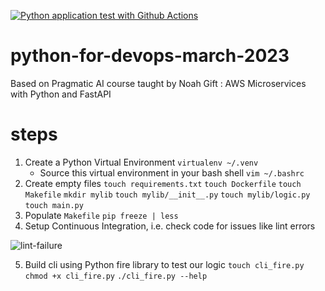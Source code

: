 [![Python application test with Github Actions](https://github.com/TallDave67/python-for-devops-march-2023/actions/workflows/devops.yml/badge.svg)](https://github.com/TallDave67/python-for-devops-march-2023/actions/workflows/devops.yml)

# python-for-devops-march-2023
Based on Pragmatic AI course taught by Noah Gift : AWS Microservices with Python and FastAPI

# steps

1. Create a Python Virtual Environment `virtualenv ~/.venv`
    * Source this virtual environment in your bash shell `vim ~/.bashrc`
2. Create empty files `touch requirements.txt` `touch Dockerfile` `touch Makefile` `mkdir mylib` `touch mylib/__init__.py` `touch mylib/logic.py` `touch main.py`
3. Populate `Makefile` `pip freeze | less`
4. Setup Continuous Integration, i.e. check code for issues like lint errors

![lint-failure](https://user-images.githubusercontent.com/4317489/223865787-2ef78ffa-e176-436a-9b8e-8081b892204b.png)

5. Build cli using Python fire library to test our logic `touch cli_fire.py` `chmod +x cli_fire.py` `./cli_fire.py --help`

